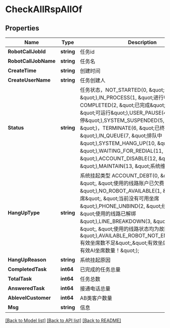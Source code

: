# CheckAllRspAllOf

## Properties

Name | Type | Description | Notes
------------ | ------------- | ------------- | -------------
**RobotCallJobId** | **string** | 任务id | [optional] 
**RobotCallJobName** | **string** | 任务名 | [optional] 
**CreateTime** | **string** | 创建时间 | [optional] 
**CreateUserName** | **string** | 任务创建人 | [optional] 
**Status** | **string** | 任务状态，NOT_STARTED(0, \&quot;未开始\&quot;),IN_PROCESS(1, \&quot;进行中\&quot;)，COMPLETED(2, \&quot;已完成\&quot;),RUNNABLE(3, \&quot;可运行\&quot;),USER_PAUSE(4, \&quot;用户暂停\&quot;),SYSTEM_SUSPENDED(5, \&quot;系统暂停\&quot;)，TERMINATE(6, \&quot;已终止\&quot;),IN_QUEUE(7, \&quot;排队中\&quot;),SYSTEM_HANG_UP(10, \&quot;系统挂起\&quot;),WAITING_FOR_REDIAL(11, \&quot;等待重呼\&quot;),ACCOUNT_DISABLE(12, \&quot;账户禁用\&quot;),MAINTAIN(13, \&quot;系统维护\&quot;); | [optional] 
**HangUpType** | **string** | 系统挂起类型 ACCOUNT_DEBT(0, \&quot;账户欠费\&quot;, \&quot;使用的线路账户已欠费\&quot;),NO_ROBOT_AVAILABLE(1, \&quot;没有可用坐席\&quot;, \&quot;当前没有可用坐席\&quot;),PHONE_UNBIND(2, \&quot;线路已解绑\&quot;, \&quot;使用的线路已解绑\&quot;),LINE_BREAKDOWN(3, \&quot;线路故障\&quot;, \&quot;使用的线路状态均为故障\&quot;),AVAILABLE_ROBOT_NOT_ENOUGH(4,\&quot;有效坐席数不足\&quot;,\&quot;有效坐席数不足，请检查有效AI坐席数量！\&quot;); | [optional] 
**HangUpReason** | **string** | 系统挂起原因 | [optional] 
**CompletedTask** | **int64** | 已完成的任务总量 | [optional] 
**TotalTask** | **int64** | 任务总数 | [optional] 
**AnsweredTask** | **int64** | 接通电话总量 | [optional] 
**AblevelCustomer** | **int64** | AB类客户数量 | [optional] 
**Msg** | **string** | 信息 | [optional] 

[[Back to Model list]](../README.md#documentation-for-models) [[Back to API list]](../README.md#documentation-for-api-endpoints) [[Back to README]](../README.md)


